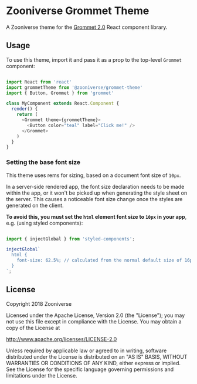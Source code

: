 # Zooniverse Grommet Theme

A Zooniverse theme for the [Grommet 2.0](https://grommet.github.io/) React component library.

## Usage

To use this theme, import it and pass it as a prop to the top-level `Grommet` component:

```javascript

import React from 'react'
import grommetTheme from '@zooniverse/grommet-theme'
import { Button, Grommet } from 'grommet'

class MyComponent extends React.Component {
  render() {
    return (
      <Grommet theme={grommetTheme}>
        <Button color="teal" label="Click me!" />
      </Grommet>
    )
  }
}

```

### Setting the base font size

This theme uses rems for sizing, based on a document font size of `10px`.

In a server-side rendered app, the font size declaration needs to be made within the app, or it won't be picked up when generating the style sheet on the server. This causes a noticeable font size change once the styles are generated on the client.

**To avoid this, you must set the `html` element font size to `10px` in your app**, e.g. (using styled components):

```js

import { injectGlobal } from 'styled-components';

injectGlobal`
  html {
    font-size: 62.5%; // calculated from the normal default size of 16px
  }
`;

```

## License

Copyright 2018 Zooniverse

Licensed under the Apache License, Version 2.0 (the "License");
you may not use this file except in compliance with the License.
You may obtain a copy of the License at

http://www.apache.org/licenses/LICENSE-2.0

Unless required by applicable law or agreed to in writing, software
distributed under the License is distributed on an "AS IS" BASIS,
WITHOUT WARRANTIES OR CONDITIONS OF ANY KIND, either express or implied.
See the License for the specific language governing permissions and
limitations under the License.
